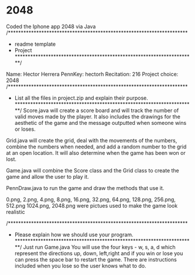 # 2048
Coded the Iphone app 2048 via Java
/**********************************************************************
 *  readme template                                                   
 *  Project
 **********************************************************************/

Name: Hector Herrera 
PennKey: hectorh
Recitation: 216
Project choice: 2048
/**********************************************************************
 *  List all the files in project.zip and explain their purpose.
 **********************************************************************/
Score.java will create a score board and will track the number of valid 
moves made by the player. It also includes the drawings for the aesthetic 
of the game and the message outputted when someone wins or loses.
    
Grid.java will create the grid, deal with the movements of the numbers,
combine the numbers when needed, and add a random number to the grid at an 
open location. It will also determine when the game has been won or lost.
    
Game.java will combine the Score class and the Grid class to create the 
game and allow the user to play it.

PennDraw.java to run the game and draw the methods that use it.
    
0.png, 2.png, 4.png, 8.png, 16.png, 32.png, 64.png, 128.png, 256.png, 512.png
1024.png, 2048.png were pictues used to make the game look realistic
 
/**********************************************************************
 *  Please explain how we should use your program.                    
 **********************************************************************/
Just run Game.java You will use the four keys - w, s, a, d which represent 
the directions up, down, left,right and if you win or lose you can press 
the space bar to restart the game. There are instructions included when 
you lose so the user knows what to do.
